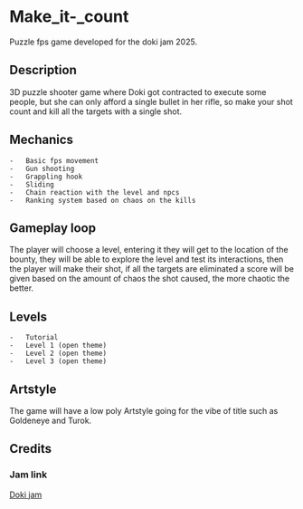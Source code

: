 # Make_it-_count
Puzzle fps game developed for the doki jam 2025.

## Description

3D puzzle shooter game where Doki got contracted to execute some people, but she can only afford a single bullet in her rifle, so make your shot count and kill all the targets with a single shot.

## Mechanics

    -   Basic fps movement
    -   Gun shooting
    -   Grappling hook
    -   Sliding
    -   Chain reaction with the level and npcs
    -   Ranking system based on chaos on the kills

## Gameplay loop

The player will choose a level, entering it they will get to the location of the bounty, they will be able to explore the level and test its interactions, then the player will make their shot, if all the targets are eliminated a score will be given based on the amount of chaos the shot caused, the more chaotic the better.

## Levels

    -   Tutorial
    -   Level 1 (open theme)
    -   Level 2 (open theme)
    -   Level 3 (open theme)

## Artstyle

The game will have a low poly Artstyle going for the vibe of title such as Goldeneye and Turok.

## Credits

### Jam link 

[Doki jam](https://itch.io/jam/doki-jam) 
